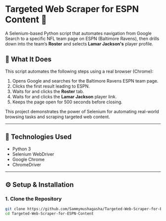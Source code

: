 # Targeted Web Scraper for ESPN Content 🏈

A Selenium-based Python script that automates navigation from Google Search to a specific NFL team page on ESPN (Baltimore Ravens), then drills down into the team’s **Roster** and selects **Lamar Jackson's** player profile.

## 🎯 What It Does

This script automates the following steps using a real browser (Chrome):

1. Opens Google and searches for the Baltimore Ravens ESPN team page.
2. Clicks the first result leading to ESPN.
3. Waits for and clicks the **Roster** tab.
4. Waits for and clicks the **Lamar Jackson** player link.
5. Keeps the page open for 500 seconds before closing.

This project demonstrates the power of Selenium for automating real-world browsing tasks and scraping targeted web content.

---

## 🧰 Technologies Used

- Python 3
- Selenium WebDriver
- Google Chrome
- ChromeDriver

---

## ⚙️ Setup & Installation

### 1. Clone the Repository

```bash
git clone https://github.com/Sammymushagasha/Targeted-Web-Scraper-for-ESPN-Content.git
cd Targeted-Web-Scraper-for-ESPN-Content
